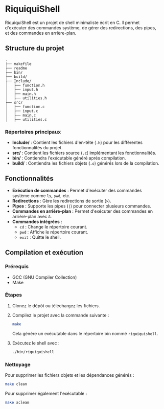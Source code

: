 # RiquiquiShell

RiquiquiShell est un projet de shell minimaliste écrit en C. Il permet d'exécuter des commandes système, de gérer des redirections, des pipes, et des commandes en arrière-plan.

## Structure du projet

```
.
├── makefile
├── readme
├── bin/
├── build/
├── Include/
│   ├── function.h
│   ├── input.h
│   ├── main.h
│   ├── utilities.h
├── src/
│   ├── function.c
│   ├── input.c
│   ├── main.c
│   ├── utilities.c
```

### Répertoires principaux

- **Include/** : Contient les fichiers d'en-tête (`.h`) pour les différentes fonctionnalités du projet.
- **src/** : Contient les fichiers source (`.c`) implémentant les fonctionnalités.
- **bin/** : Contiendra l'exécutable généré après compilation.
- **build/** : Contiendra les fichiers objets (`.o`) générés lors de la compilation.

## Fonctionnalités

- **Exécution de commandes** : Permet d'exécuter des commandes système comme `ls`, `pwd`, etc.
- **Redirections** : Gère les redirections de sortie (`>`).
- **Pipes** : Supporte les pipes (`|`) pour connecter plusieurs commandes.
- **Commandes en arrière-plan** : Permet d'exécuter des commandes en arrière-plan avec `&`.
- **Commandes intégrées** :
  - `cd` : Change le répertoire courant.
  - `pwd` : Affiche le répertoire courant.
  - `exit` : Quitte le shell.

## Compilation et exécution

### Prérequis

- GCC (GNU Compiler Collection)
- Make

### Étapes

1. Clonez le dépôt ou téléchargez les fichiers.
2. Compilez le projet avec la commande suivante :

   ```bash
   make
   ```

   Cela génère un exécutable dans le répertoire bin nommé `riquiquishell`.

3. Exécutez le shell avec :

   ```bash
   ./bin/riquiquishell
   ```

### Nettoyage

Pour supprimer les fichiers objets et les dépendances générés :

```bash
make clean
```

Pour supprimer également l'exécutable :

```bash
make aclean
```
